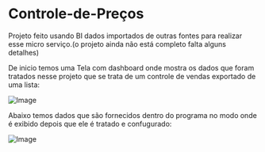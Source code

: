 # Controle-de-Preços
Projeto feito usando BI dados importados de outras fontes para realizar esse micro serviço.(o projeto ainda não está completo falta alguns detalhes)

De inicio temos uma Tela com dashboard onde mostra os dados que foram tratados nesse projeto que se trata de um controle de vendas exportado de uma lista:

![Image](https://github.com/user-attachments/assets/c04ab70f-a535-4018-868b-24cce0dfd09c)



Abaixo temos dados que são fornecidos dentro do programa no modo onde é exibido depois que ele é tratado e confugurado:

![Image](https://github.com/user-attachments/assets/2387e3b5-848c-4281-8241-5da07e795eed)

